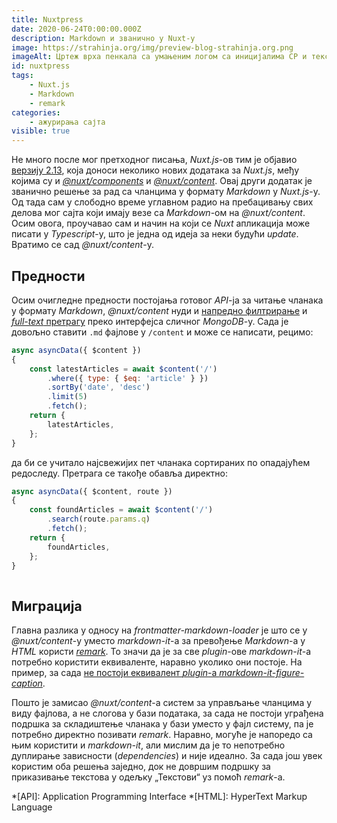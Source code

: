 ```yaml
---
title: Nuxtpress
date: 2020-06-24T0:00:00.000Z
description: Markdown и званично у Nuxt-у
image: https://strahinja.org/img/preview-blog-strahinja.org.png
imageAlt: Цртеж врха пенкала са умањеним логом са иницијалима СР и текстом //strahinja.org
id: nuxtpress
tags:
    - Nuxt.js
    - Markdown
    - remark
categories:
    - ажурирања сајта
visible: true
---
```


Не много после мог претходног писања, _Nuxt.js_-ов тим је објавио [верзију
2.13][1], која доноси неколико нових додатака за _Nuxt.js_, међу којима су и
[_@nuxt/components_][2] и [_@nuxt/content_][3]. Овај други додатак је званично
решење за рад са чланцима у формату _Markdown_ у _Nuxt.js_-у. Од тада сам у
слободно време углавном радио на пребацивању свих делова мог сајта који имају
везе са _Markdown_-ом на _@nuxt/content_. Осим овога, проучавао сам и начин на
који се _Nuxt_ апликација може писати у _Typescript_-у, што је једна од идеја за
неки будући _update_.  Вратимо се сад _@nuxt/content_-у.

## Предности

Осим очигледне предности постојања готовог _API_-ја за читање чланака у формату
_Markdown_, _@nuxt/content_ нуди и [напредно филтрирање][4] и [_full-text_
претрагу][5] преко интерфејса сличног _MongoDB_-у. Сада је довољно ставити `.md`
фајлове у `/content` и може се написати, рецимо:

```javascript
async asyncData({ $content })
{
    const latestArticles = await $content('/')
        .where({ type: { $eq: 'article' } })
        .sortBy('date', 'desc')
        .limit(5)
        .fetch();
    return {
        latestArticles,
    };
}
```
да би се учитало најсвежијих пет чланака сортираних по опадајућем редоследу.
Претрага се такође обавља директно:
```javascript
async asyncData({ $content, route })
{
    const foundArticles = await $content('/')
        .search(route.params.q)
        .fetch();
    return {
        foundArticles,
    };
}
    
```

## Миграција

Главна разлика у односу на _frontmatter-markdown-loader_ је што се у
_@nuxt/content_-у уместо _markdown-it_-а за превођење _Markdown_-а у _HTML_
користи [_remark_][6]. То значи да је за све _plugin_-ове _markdown-it_-а потребно
користити еквиваленте, наравно уколико они постоје. На пример, за сада [не
постоји еквивалент _plugin_-а _markdown-it-figure-caption_][7].

Пошто је замисао _@nuxt/content_-а систем за управљање чланцима у виду фајлова,
а не слогова у бази података, за сада не постоји уграђена подршка за складиштење
чланака у бази уместо у фајл систему, па је потребно директно позивати _remark_.
Наравно, могуће је напоредо са њим користити и _markdown-it_, али мислим да је
то непотребно дуплирање зависности (_dependencies_) и није идеално. За сада још
увек користим оба решења заједно, док не довршим подршку за приказивање текстова
у одељку „Текстови“ уз помоћ _remark_-а.

*[API]: Application Programming Interface
*[HTML]: HyperText Markup Language

[1]: https://nuxtjs.org/guide/release-notes/#v2.13.0
[2]: https://github.com/nuxt/components
[3]: https://content.nuxtjs.org
[4]: https://content.nuxtjs.org/fetching#wherequery
[5]: https://content.nuxtjs.org/fetching#searchfield-value
[6]: https://github.com/remarkjs/remark
[7]: https://github.com/remarkjs/ideas/issues/16

